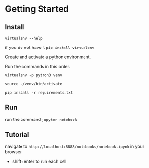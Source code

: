 
# Getting Started

## Install
`virtualenv --help`

if you do not have it `pip install virtualenv`

Create and activate a python environment.

Run the commands in this order.

`virtualenv -p python3 venv`

`source ./venv/bin/activate`

`pip install -r requirements.txt`

## Run 

run the command `jupyter notebook`

## Tutorial

navigate to `http://localhost:8888/notebooks/notebook.ipynb` in your browser

* shift+enter to run each cell



